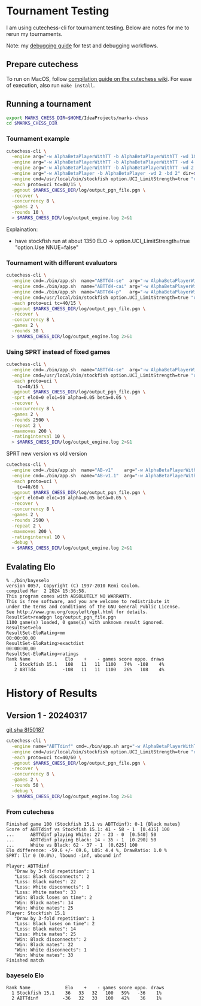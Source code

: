 # Tournament Testing
I am using cutechess-cli for tournament testing.  Below are notes for me to rerun my tournaments.

Note: my [debugging guide](debugging.md) for test and debugging workflows.

## Prepare cutechess
To run on MacOS, follow [compilation guide on the cutechess wiki](https://github.com/cutechess/cutechess/wiki/Building-from-source#macos).  For ease of execution, also run `make install`.

## Running a tournament

```bash
export MARKS_CHESS_DIR=$HOME/IdeaProjects/marks-chess 
cd $MARKS_CHESS_DIR
```

### Tournament example
```bash
cutechess-cli \
  -engine arg="-w AlphaBetaPlayerWithTT -b AlphaBetaPlayerWithTT -wd 100 -bd 100" dir=$MARKS_CHESS_DIR cmd=./bin/app.sh  name="ABTTdinf" \
  -engine arg="-w AlphaBetaPlayerWithTT -b AlphaBetaPlayerWithTT -wd 4 -bd 4" dir=$MARKS_CHESS_DIR cmd=./bin/app.sh  name="ABTTd4" \
  -engine arg="-w AlphaBetaPlayerWithTT -b AlphaBetaPlayerWithTT -wd 2 -bd 2" dir=$MARKS_CHESS_DIR cmd=./bin/app.sh  name="ABTTd2" \
  -engine arg="-w AlphaBetaPlayer -b AlphaBetaPlayer -wd 2 -bd 2" dir=$MARKS_CHESS_DIR cmd=./bin/app.sh  name="ABd2" \
  -engine cmd=/usr/local/bin/stockfish option.UCI_LimitStrength=true "option.Use NNUE=false" \
  -each proto=uci tc=40/15 \
  -pgnout $MARKS_CHESS_DIR/log/output_pgn_file.pgn \
  -recover \
  -concurrency 8 \
  -games 2 \
  -rounds 10 \
  > $MARKS_CHESS_DIR/log/output_engine.log 2>&1
```

Explaination:
* have stockfish run at about 1350 ELO -> option.UCI_LimitStrength=true "option.Use NNUE=false"

### Tournament with different evaluators
```bash
cutechess-cli \
  -engine cmd=./bin/app.sh  name="ABTTd4-se"  arg="-w AlphaBetaPlayerWithTT -b AlphaBetaPlayerWithTT -wd 4 -bd 4 -e SimpleEvaluator"  dir=$MARKS_CHESS_DIR \
  -engine cmd=./bin/app.sh  name="ABTTd4-cai" arg="-w AlphaBetaPlayerWithTT -b AlphaBetaPlayerWithTT -wd 4 -bd 4 -e ChessAIEvaluator" dir=$MARKS_CHESS_DIR \
  -engine cmd=./bin/app.sh  name="ABTTd4-p"   arg="-w AlphaBetaPlayerWithTT -b AlphaBetaPlayerWithTT -wd 4 -bd 4 -e PestoEvaluator"   dir=$MARKS_CHESS_DIR \
  -engine cmd=/usr/local/bin/stockfish option.UCI_LimitStrength=true "option.Use NNUE=false" \
  -each proto=uci tc=40/15 \
  -pgnout $MARKS_CHESS_DIR/log/output_pgn_file.pgn \
  -recover \
  -concurrency 8 \
  -games 2 \
  -rounds 30 \
  > $MARKS_CHESS_DIR/log/output_engine.log 2>&1
```

### Using SPRT instead of fixed games
```bash
cutechess-cli \
  -engine cmd=./bin/app.sh  name="ABTTd4-se"  arg="-w AlphaBetaPlayerWithTT -b AlphaBetaPlayerWithTT -wd 4 -bd 4 -e SimpleEvaluator"  dir=$MARKS_CHESS_DIR \
  -engine cmd=/usr/local/bin/stockfish option.UCI_LimitStrength=true "option.Use NNUE=false" \
  -each proto=uci \
    tc=40/15 \
  -pgnout $MARKS_CHESS_DIR/log/output_pgn_file.pgn \
  -sprt elo0=0 elo1=50 alpha=0.05 beta=0.05 \
  -recover \
  -concurrency 8 \
  -games 2 \
  -rounds 2500 \
  -repeat 2 \
  -maxmoves 200 \
  -ratinginterval 10 \
  > $MARKS_CHESS_DIR/log/output_engine.log 2>&1
```
SPRT new version vs old version

```bash
cutechess-cli \
  -engine cmd=./bin/app.sh  name="AB-v1"    arg="-w AlphaBetaPlayerWithTT -b AlphaBetaPlayerWithTT -wd 100 -bd 100 -e SimpleEvaluator"                      dir=$MARKS_CHESS_DIR/../marks-chess-v1/ \
  -engine cmd=./bin/app.sh  name="AB-v1.1"  arg="-w AlphaBetaPlayerWithTTQuiescence -b AlphaBetaPlayerWithTTQuiescence -wd 100 -bd 100 -e SimpleEvaluator"  dir=$MARKS_CHESS_DIR \
  -each proto=uci \
    tc=40/60 \
  -pgnout $MARKS_CHESS_DIR/log/output_pgn_file.pgn \
  -sprt elo0=0 elo1=10 alpha=0.05 beta=0.05 \
  -recover \
  -concurrency 8 \
  -games 2 \
  -rounds 2500 \
  -repeat 2 \
  -maxmoves 200 \
  -ratinginterval 10 \
  -debug \
  > $MARKS_CHESS_DIR/log/output_engine.log 2>&1
```



## Evalating Elo
```
% ./bin/bayeselo
version 0057, Copyright (C) 1997-2010 Remi Coulom.
compiled Mar  2 2024 15:36:58.
This program comes with ABSOLUTELY NO WARRANTY.
This is free software, and you are welcome to redistribute it
under the terms and conditions of the GNU General Public License.
See http://www.gnu.org/copyleft/gpl.html for details.
ResultSet>readpgn log/output_pgn_file.pgn
1100 game(s) loaded, 0 game(s) with unknown result ignored.
ResultSet>elo
ResultSet-EloRating>mm
00:00:00,00
ResultSet-EloRating>exactdist
00:00:00,00
ResultSet-EloRating>ratings
Rank Name             Elo    +    - games score oppo. draws
   1 Stockfish 15.1   108   11   11  1100   74%  -108    4%
   2 ABTTd4          -108   11   11  1100   26%   108    4%
```

# History of Results
## Version 1 - 20240317
[git sha 8f50187](https://github.com/markmansour/marks-chess/tree/8f50187)
```bash
cutechess-cli \
  -engine name="ABTTdinf" cmd=./bin/app.sh arg="-w AlphaBetaPlayerWithTT -b AlphaBetaPlayerWithTT -wd 100 -bd 100" dir=$MARKS_CHESS_DIR \
  -engine cmd=/usr/local/bin/stockfish option.UCI_LimitStrength=true "option.Use NNUE=false" \
  -each proto=uci tc=40/60 \
  -pgnout $MARKS_CHESS_DIR/log/output_pgn_file.pgn \
  -recover \
  -concurrency 8 \
  -games 2 \
  -rounds 50 \
  -debug \
  > $MARKS_CHESS_DIR/log/output_engine.log 2>&1
```

### From cutechess
```
Finished game 100 (Stockfish 15.1 vs ABTTdinf): 0-1 {Black mates}
Score of ABTTdinf vs Stockfish 15.1: 41 - 58 - 1  [0.415] 100
...      ABTTdinf playing White: 27 - 23 - 0  [0.540] 50
...      ABTTdinf playing Black: 14 - 35 - 1  [0.290] 50
...      White vs Black: 62 - 37 - 1  [0.625] 100
Elo difference: -59.6 +/- 69.6, LOS: 4.4 %, DrawRatio: 1.0 %
SPRT: llr 0 (0.0%), lbound -inf, ubound inf

Player: ABTTdinf
   "Draw by 3-fold repetition": 1
   "Loss: Black disconnects": 2
   "Loss: Black mates": 22
   "Loss: White disconnects": 1
   "Loss: White mates": 33
   "Win: Black loses on time": 2
   "Win: Black mates": 14
   "Win: White mates": 25
Player: Stockfish 15.1
   "Draw by 3-fold repetition": 1
   "Loss: Black loses on time": 2
   "Loss: Black mates": 14
   "Loss: White mates": 25
   "Win: Black disconnects": 2
   "Win: Black mates": 22
   "Win: White disconnects": 1
   "Win: White mates": 33
Finished match
```

### bayeselo Elo
```
Rank Name             Elo    +    - games score oppo. draws
  1 Stockfish 15.1    36   33   32   100   59%   -36    1%
  2 ABTTdinf         -36   32   33   100   42%    36    1%
```


